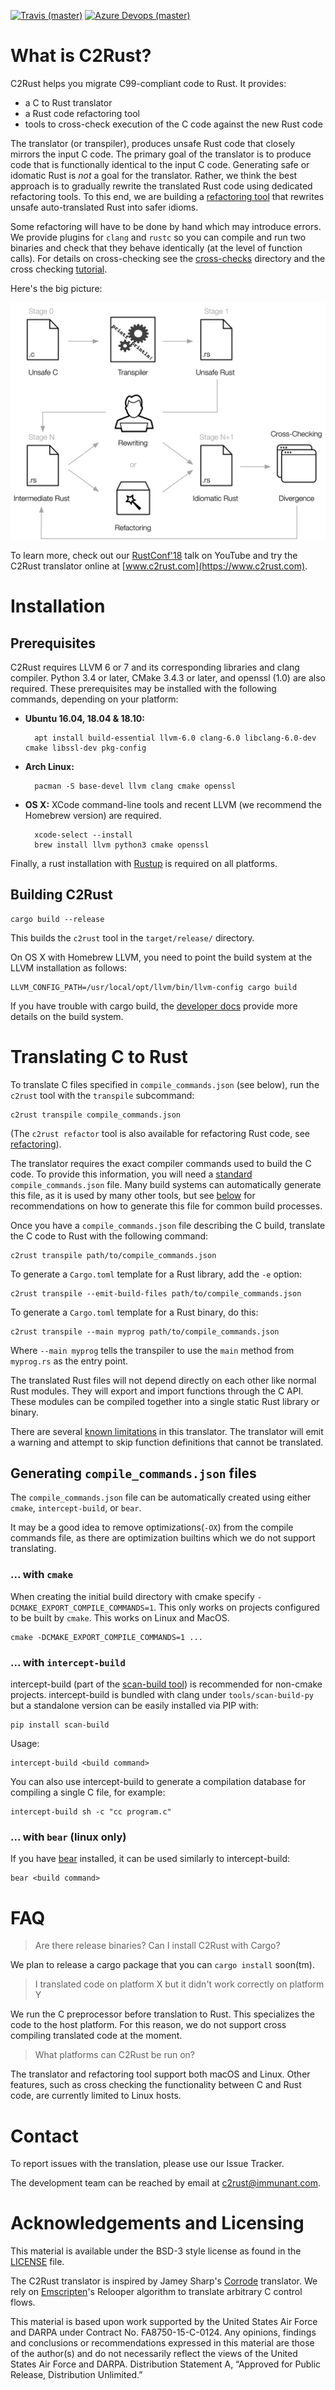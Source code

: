 [![Travis (master)](https://travis-ci.org/immunant/c2rust.svg?branch=master)](https://travis-ci.org/immunant/c2rust)
[![Azure Devops (master)](https://dev.azure.com/immunant/c2rust/_apis/build/status/immunant.c2rust?branchName=master)](https://dev.azure.com/immunant/c2rust/_build/latest?definitionId=1&branchName=master)

# What is C2Rust?

C2Rust helps you migrate C99-compliant code to Rust. It provides:
- a C to Rust translator
- a Rust code refactoring tool
- tools to cross-check execution of the C code against the new Rust code

The translator (or transpiler), produces unsafe Rust code that closely mirrors the input C code. The primary goal of the translator is to produce code that is functionally identical to the input C code. Generating safe or idomatic Rust is *not* a goal for the translator. Rather, we think the best approach is to gradually rewrite the translated Rust code using dedicated refactoring tools. To this end, we are building a [refactoring tool](c2rust-refactor/) that rewrites unsafe auto-translated Rust into safer idioms.

Some refactoring will have to be done by hand which may introduce errors. We provide plugins for `clang` and `rustc` so you can compile and run two binaries and check that they behave identically (at the level of function calls). For details on cross-checking see the [cross-checks](cross-checks) directory and the cross checking [tutorial](docs/cross-check-tutorial.md).

Here's the big picture:

![C2Rust overview](docs/c2rust-overview.png "C2Rust overview")

To learn more, check out our [RustConf'18](https://www.youtube.com/watch?v=WEsR0Vv7jhg) talk on YouTube and try the C2Rust translator online at [www.c2rust.com](https://www.c2rust.com).

# Installation

## Prerequisites

C2Rust requires LLVM 6 or 7 and its corresponding libraries and clang compiler. Python 3.4 or later, CMake 3.4.3 or later, and openssl (1.0) are also required. These prerequisites may be installed with the following commands, depending on your platform:

- **Ubuntu 16.04, 18.04 & 18.10:**

        apt install build-essential llvm-6.0 clang-6.0 libclang-6.0-dev cmake libssl-dev pkg-config

- **Arch Linux:**

        pacman -S base-devel llvm clang cmake openssl


- **OS X:** XCode command-line tools and recent LLVM (we recommend the Homebrew version) are required.

        xcode-select --install
        brew install llvm python3 cmake openssl


Finally, a rust installation with [Rustup](https://rustup.rs/) is required on all platforms.


## Building C2Rust

    cargo build --release

This builds the `c2rust` tool in the `target/release/` directory.

On OS X with Homebrew LLVM, you need to point the build system at the LLVM installation as follows:

    LLVM_CONFIG_PATH=/usr/local/opt/llvm/bin/llvm-config cargo build


If you have trouble with cargo build, the [developer docs](docs/README-developers.md#building-with-system-llvm-libraries) provide more details on the build system.

# Translating C to Rust

To translate C files specified in `compile_commands.json` (see below), run the `c2rust` tool with the `transpile` subcommand:

    c2rust transpile compile_commands.json

(The `c2rust refactor` tool is also available for refactoring Rust code, see [refactoring](c2rust-refactor/)).

The translator requires the exact compiler commands used to build the C code. To provide this information, you will need a [standard](https://clang.llvm.org/docs/JSONCompilationDatabase.html) `compile_commands.json` file. Many build systems can automatically generate this file, as it is used by many other tools, but see [below](#generating-compile_commandsjson-files) for recommendations on how to generate this file for common build processes.

Once you have a `compile_commands.json` file describing the C build, translate the C code to Rust with the following command:

    c2rust transpile path/to/compile_commands.json

To generate a `Cargo.toml` template for a Rust library, add the `-e` option:

    c2rust transpile --emit-build-files path/to/compile_commands.json

To generate a `Cargo.toml` template for a Rust binary, do this:

    c2rust transpile --main myprog path/to/compile_commands.json

Where `--main myprog` tells the transpiler to use the `main` method from `myprog.rs` as the entry point.

The translated Rust files will not depend directly on each other like
normal Rust modules. They will export and import functions through the C
API. These modules can be compiled together into a single static Rust
library or binary.

There are several [known limitations](docs/known-limitations.md) in this
translator. The translator will emit a warning and attempt to skip function
definitions that cannot be translated.

## Generating `compile_commands.json` files

The `compile_commands.json` file can be automatically created using
either `cmake`, `intercept-build`, or `bear`.

It may be a good idea to remove optimizations(`-OX`) from the compile commands
file, as there are optimization builtins which we do not support translating.

### ... with `cmake`

When creating the initial build directory with cmake specify
`-DCMAKE_EXPORT_COMPILE_COMMANDS=1`. This only works on projects
configured to be built by `cmake`. This works on Linux and MacOS.

    cmake -DCMAKE_EXPORT_COMPILE_COMMANDS=1 ...

### ... with `intercept-build`

intercept-build (part of the [scan-build
tool](https://github.com/rizsotto/scan-build)) is recommended for non-cmake
projects. intercept-build is bundled with clang under `tools/scan-build-py` but
a standalone version can be easily installed via PIP with:

    pip install scan-build

Usage:

    intercept-build <build command>

You can also use intercept-build to generate a compilation database for compiling a single C file, for example:

    intercept-build sh -c "cc program.c"

### ... with `bear` (linux only)

If you have [bear](https://github.com/rizsotto/Bear) installed, it can be used similarly to intercept-build:

    bear <build command>


# FAQ

> Are there release binaries? Can I install C2Rust with Cargo?

We plan to release a cargo package that you can `cargo install` soon(tm).

> I translated code on platform X but it didn't work correctly on platform Y

We run the C preprocessor before translation to Rust. This specializes the code to the host platform. For this reason, we do not support cross compiling translated code at the moment. 

> What platforms can C2Rust be run on?

The translator and refactoring tool support both macOS and Linux. Other features, such as cross checking the functionality between C and Rust code, are currently limited to Linux hosts. 


# Contact
To report issues with the translation, please use our Issue Tracker.

The development team can be reached by email at c2rust@immunant.com.

# Acknowledgements and Licensing

This material is available under the BSD-3 style license as found in the
[LICENSE](LICENSE) file.

The C2Rust translator is inspired by Jamey Sharp's [Corrode](https://github.com/jameysharp/corrode) translator. We rely on 
[Emscripten](https://github.com/kripken/emscripten)'s 
Relooper algorithm to translate arbitrary C control flows.

This material is based upon work supported by the United States Air Force and
DARPA under Contract No. FA8750-15-C-0124.  Any opinions, findings and
conclusions or recommendations  expressed in this material are those of the
author(s) and do not necessarily reflect the views of the United States Air
Force and DARPA.  Distribution Statement A, “Approved for Public Release,
Distribution Unlimited.”
